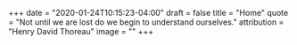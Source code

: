 +++
date = "2020-01-24T10:15:23-04:00"
draft = false
title = "Home"
quote = "Not until we are lost do we begin to understand ourselves."
attribution = "Henry David Thoreau"
image = ""
+++
